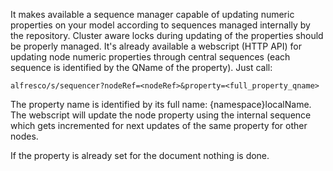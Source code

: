 It makes available a sequence manager capable of updating numeric properties on your model according to sequences managed internally by the repository. Cluster aware locks during updating of the properties should be properly managed. It's already available a webscript (HTTP API) for updating node numeric properties through central sequences (each sequence is identified by the QName of the property). Just call:

`alfresco/s/sequencer?nodeRef=<nodeRef>&property=<full_property_qname>`

The property name is identified by its full name: {namespace}localName. The webscript will update the node property using the internal sequence which gets incremented for next updates of the same property for other nodes.

If the property is already set for the document nothing is done.